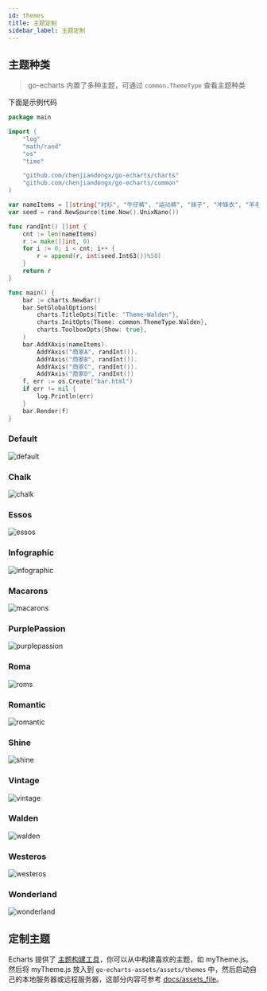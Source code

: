 ```yaml
---
id: themes
title: 主题定制
sidebar_label: 主题定制
---
```


## 主题种类

> go-echarts 内置了多种主题，可通过 `common.ThemeType` 查看主题种类

下面是示例代码
```go
package main

import (
    "log"
    "math/rand"
    "os"
    "time"

    "github.com/chenjiandongx/go-echarts/charts"
    "github.com/chenjiandongx/go-echarts/common"
)

var nameItems = []string{"衬衫", "牛仔裤", "运动裤", "袜子", "冲锋衣", "羊毛衫"}
var seed = rand.NewSource(time.Now().UnixNano())

func randInt() []int {
    cnt := len(nameItems)
    r := make([]int, 0)
    for i := 0; i < cnt; i++ {
        r = append(r, int(seed.Int63())%50)
    }
    return r
}

func main() {
    bar := charts.NewBar()
    bar.SetGlobalOptions(
        charts.TitleOpts{Title: "Theme-Walden"},
        charts.InitOpts{Theme: common.ThemeType.Walden},
        charts.ToolboxOpts{Show: true},
    )
    bar.AddXAxis(nameItems).
        AddYAxis("商家A", randInt()).
        AddYAxis("商家B", randInt()).
        AddYAxis("商家C", randInt()).
        AddYAxis("商家D", randInt())
    f, err := os.Create("bar.html")
    if err != nil {
        log.Println(err)
    }
    bar.Render(f)
}
```

### Default

![default](https://user-images.githubusercontent.com/19553554/52496989-dddeab80-2c0f-11e9-93a6-fe0371fde99d.png)

### Chalk

![chalk](https://user-images.githubusercontent.com/19553554/52496994-dfa86f00-2c0f-11e9-88c2-8bd7f05027cd.png)

### Essos

![essos](https://user-images.githubusercontent.com/19553554/52496997-e0410580-2c0f-11e9-8a47-7d3025184217.png)

### Infographic

![infographic](https://user-images.githubusercontent.com/19553554/52497000-e0d99c00-2c0f-11e9-8f5d-19dccf8c4a7c.png)

### Macarons

![macarons](https://user-images.githubusercontent.com/19553554/52496991-de774200-2c0f-11e9-8c2f-1d25f2d4df6e.png)

### PurplePassion

![purplepassion](https://user-images.githubusercontent.com/19553554/52497002-e1723280-2c0f-11e9-8022-d74923278bcc.png)

### Roma

![roms](https://user-images.githubusercontent.com/19553554/52496990-de774200-2c0f-11e9-8b12-3bc2a87523cb.png)

### Romantic

![romantic](https://user-images.githubusercontent.com/19553554/52496993-df0fd880-2c0f-11e9-9f63-7b374826ae6c.png)

### Shine

![shine](https://user-images.githubusercontent.com/19553554/52496996-e0410580-2c0f-11e9-9626-de5451661758.png)

### Vintage

![vintage](https://user-images.githubusercontent.com/19553554/52496999-e0410580-2c0f-11e9-8999-d4988c15adba.png)

### Walden

![walden](https://user-images.githubusercontent.com/19553554/52497001-e1723280-2c0f-11e9-924e-3fb0505d42c0.png)

### Westeros

![westeros](https://user-images.githubusercontent.com/19553554/52497003-e20ac900-2c0f-11e9-9b6b-b94ee89a05e6.png)

### Wonderland

![wonderland](https://user-images.githubusercontent.com/19553554/52497004-e20ac900-2c0f-11e9-8ec7-75525ab9ef37.png)

## 定制主题

Echarts 提供了 [主题构建工具](http://echarts.baidu.com/theme-builder/)，你可以从中构建喜欢的主题，如 myTheme.js。然后将 myTheme.js 放入到 `go-echarts-assets/assets/themes` 中，然后启动自己的本地服务器或远程服务器，这部分内容可参考 [docs/assets_file](docs/assets_file)。